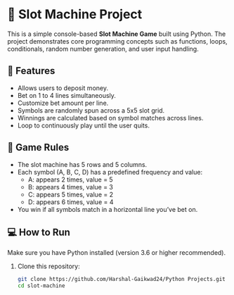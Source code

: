 # 🎰 Slot Machine Project

This is a simple console-based **Slot Machine Game** built using Python. The project demonstrates core programming concepts such as functions, loops, conditionals, random number generation, and user input handling.

## 🧾 Features

- Allows users to deposit money.
- Bet on 1 to 4 lines simultaneously.
- Customize bet amount per line.
- Symbols are randomly spun across a 5x5 slot grid.
- Winnings are calculated based on symbol matches across lines.
- Loop to continuously play until the user quits.

## 📌 Game Rules

- The slot machine has 5 rows and 5 columns.
- Each symbol (A, B, C, D) has a predefined frequency and value:
  - A: appears 2 times, value = 5
  - B: appears 4 times, value = 3
  - C: appears 5 times, value = 2
  - D: appears 6 times, value = 4
- You win if all symbols match in a horizontal line you’ve bet on.

## 💻 How to Run

Make sure you have Python installed (version 3.6 or higher recommended).

1. Clone this repository:
   ```bash
   git clone https://github.com/Harshal-Gaikwad24/Python Projects.git
   cd slot-machine




